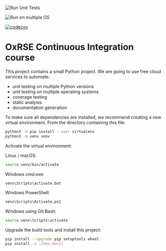 ![Run Unit Tests](https://github.com/Alex-Tanaka/ci-course/workflows/Run%20Unit%20Tests/badge.svg)

![Run on multiple OS](https://github.com/Alex-Tanaka/ci-course/workflows/Run%20on%20multiple%20OS/badge.svg)

[![codecov](https://codecov.io/gh/Alex-Tanaka/ci-course/branch/main/graph/badge.svg?token=OFSTUFHFSW)](undefined)

# OxRSE Continuous Integration course

This project contains a small Python project. We are going to use free cloud services to automate:

- unit testing on multiple Python versions
- unit testing on multiple operating systems
- coverage testing
- static analysis
- documentation generation

To make sure all dependencies are installed, we recommend creating a new virtual environment.
From the directory containing this file:

```bash
python3 -m pip install --user virtualenv
python3 -m venv venv
```

Activate the virtual environment:

Linux / macOS:
```bash
source venv/bin/activate
```

Windows cmd.exe:
```bash
venv\Scripts\activate.bat
```

Windows PowerShell:
```bash
venv\Scripts\Activate.ps1
```

Windows using Git Bash:
```bash
source venv\Scripts\activate
```

Upgrade the build tools and install this project:

```bash
pip install --upgrade pip setuptools wheel
pip install -e .[dev,docs]
```
